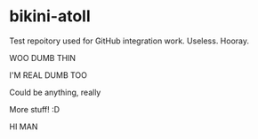 bikini-atoll
============

Test repoitory used for GitHub integration work. Useless. Hooray.

WOO DUMB THIN

I'M REAL DUMB TOO

Could be anything, really

More stuff! :D

HI MAN
